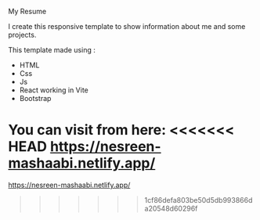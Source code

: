 My Resume

I create this responsive template to show information about me and some projects.


This template made using :
- HTML
- Css
- Js
- React working in Vite
- Bootstrap

You can visit from here:
<<<<<<< HEAD
https://nesreen-mashaabi.netlify.app/
=======
https://nesreen-mashaabi.netlify.app/
>>>>>>> 1cf86defa803be50d5db993866da20548d60296f
